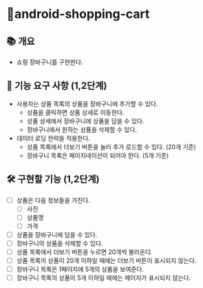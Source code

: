 # 🛒android-shopping-cart

## 📚️ 개요

- 쇼핑 장바구니를 구현한다.


## 🧱 기능 요구 사항 (1,2단계)

- 사용자는 상품 목록의 상품을 장바구니에 추가할 수 있다.
    - 상품을 클릭하면 상품 상세로 이동한다.
    - 상품 상세에서 장바구니에 상품을 담을 수 있다.
    - 장바구니에서 원하는 상품을 삭제할 수 있다. 
- 데이터 로딩 전략을 적용한다.
    - 상품 목록에서 더보기 버튼을 눌러 추가 로드할 수 있다. (20개 기준)
    - 장바구니 목록은 페이지네이션이 되어야 한다. (5개 기준)


## 🛠️ 구현할 기능 (1,2단계)

- [ ] 상품은 다음 정보들을 가진다.
  - [ ] 사진
  - [ ] 상품명
  - [ ] 가격
- [ ] 상품을 장바구니에 담을 수 있다.
- [ ] 장바구니의 상품을 삭제할 수 있다.
- [ ] 상품 목록에서 더보기 버튼을 누르면 20개씩 불러온다.
- [ ] 상품 목록의 상품이 20개 이하일 때에는 더보기 버튼이 표시되지 않는다.
- [ ] 장바구니 목록은 1페이지에 5개의 상품을 보여준다.
- [ ] 장바구니 목록의 상품이 5개 이하일 때에는 페이지가 표시되지 않는다.
